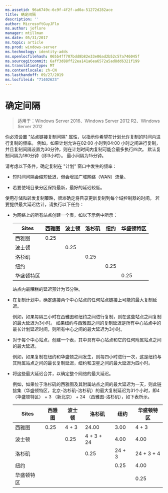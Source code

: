 ```yaml
---
ms.assetid: 96a6749c-6c9f-4f2f-ad0a-51272d282ace
title: 确定间隔
description: ''
author: MicrosoftGuyJFlo
ms.author: joflore
manager: mtillman
ms.date: 05/31/2017
ms.topic: article
ms.prod: windows-server
ms.technology: identity-adds
ms.openlocfilehash: 065b4ff707bdd8b82e33e06ad2b52c57a746045f
ms.sourcegitcommit: 6aff3d88ff22ea141a6ea6572a5ad8dd6321f199
ms.translationtype: MT
ms.contentlocale: zh-CN
ms.lasthandoff: 09/27/2019
ms.locfileid: "71402623"
---
```

# <a name="determining-the-interval"></a>确定间隔

>适用于：Windows Server 2016、Windows Server 2012 R2、Windows Server 2012

你必须设置 "站点链接复制间隔" 属性，以指示你希望在计划允许复制的时间内进行复制的频率。 例如，如果计划允许在02:00 小时到04:00 小时之间进行复制，并且复制间隔设置为30分钟，则在计划时间内复制可能会最多执行四次。 默认复制间隔为180分钟（即3小时）。 最小间隔为15分钟。  
  
请考虑以下条件，确定复制在 "计划" 窗口中发生的频率：  
  
-   短时间间隔会缩短延迟，但会增加广域网络（WAN）流量。  
  
-   若要使域目录分区保持最新，最好的延迟较低。  
  
使用存储和转发复制策略，很难确定将目录更新复制到每个域控制器的时间。 若要提供最大延迟估计，请执行以下任务：  
  
-   为网络上的所有站点创建一个表，如以下示例中所示：  
  
    |Sites|西雅图|波士顿|洛杉矶|纽约|华盛顿特区|  
    |---------|-----------|----------|---------------|------------|--------------------|  
    |西雅图|0.25|||||  
    |波士顿||0.25||||  
    |洛杉矶|||0.25|||  
    |纽约||||0.25||  
    |华盛顿特区|||||0.25|  
  
    站点内最糟糕的延迟预计为15分钟。  
  
-   在复制计划中，确定连接两个中心站点的任何站点链接上可能的最大复制延迟。  
  
    例如，如果每隔三小时在西雅图和纽约之间进行复制，则在这些站点之间复制的最大延迟为3小时。 如果纽约与西雅图之间的复制延迟是所有中心站点中的最长计划延迟时间，则所有中心之间的最大延迟为3小时。  
  
-   对于每个中心站点，创建一个表，其中具有中心站点和它的任何附属站点之间的最大延迟。  
  
    例如，如果复制在纽约和华盛顿之间发生，则每四小时进行一次，这是纽约与其附属站点之间的最长复制延迟，纽约和卫星之间的最大延迟为四小时。  
  
-   将这些最大延迟合并，以确定整个网络的最大延迟。  
  
    例如，如果位于洛杉矶的西雅图及其附属站点之间的最大延迟为一天，则此链接集（华盛顿特区，北京-洛杉矶-洛杉矶）的最大复制延迟为31个小时，即4（华盛顿特区） + 3 （新北京） + 24 （西雅图-洛杉矶），如下表所示。  
  
    |Sites|西雅图|波士顿|洛杉矶|纽约|华盛顿特区|  
    |---------|-----------|----------|---------------|------------|--------------------|  
    |西雅图|0.25|4 + 3|24.00|3.00|4 + 3|  
    |波士顿||0.25|4 + 3 + 24|4.00|4.00|  
    |洛杉矶|||0.25|24 + 3|24 + 3 + 4|  
    |纽约||||0.25|4.00|  
    |华盛顿特区|||||0.25|  
  


